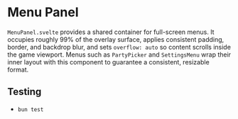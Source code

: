 # Menu Panel

`MenuPanel.svelte` provides a shared container for full-screen menus. It
occupies roughly 99% of the overlay surface, applies consistent padding,
border, and backdrop blur, and sets `overflow: auto` so content scrolls
inside the game viewport. Menus such as `PartyPicker` and `SettingsMenu`
wrap their inner layout with this component to guarantee a consistent,
resizable format.

## Testing
- `bun test`
